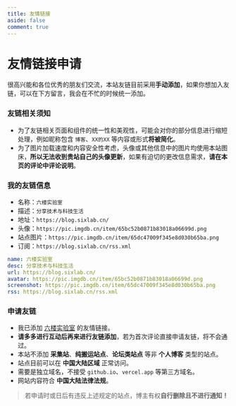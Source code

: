 ```yaml
---
title: 友情链接
aside: false
comment: true
---
```


<script setup>
import Link from "@/views/Link.vue";
</script>

<Link />

# 友情链接申请

很高兴能和各位优秀的朋友们交流，本站友链目前采用**手动添加**，如果你想加入友链，可以在下方留言，我会在不忙的时候统一添加。

### 友链相关须知

- 为了友链相关页面和组件的统一性和美观性，可能会对你的部分信息进行缩短处理，例如昵称包含 `博客`、`XX的XX` 等内容或形式**将被简化**。
- 为了图片加载速度和内容安全性考虑，头像或其他信息中的图片均使用本站图床，**所以无法收到贵站自己的头像更新**，如果有迫切的更改信息需求，**请在本页的评论中评论说明**。

### 我的友链信息

- 名称：`六楼实验室`
- 描述：`分享技术与科技生活`
- 地址：`https://blog.sixlab.cn/`
- 头像：`https://pic.imgdb.cn/item/65bc52b0871b83018a06699d.png`
- 站点图片：`https://pic.imgdb.cn/item/65dc47009f345e8d030b65ba.png`
- 订阅：`https://blog.sixlab.cn/rss.xml`

```yml
name: 六楼实验室
desc: 分享技术与科技生活
url: https://blog.sixlab.cn/
avatar: https://pic.imgdb.cn/item/65bc52b0871b83018a06699d.png
screenshot: https://pic.imgdb.cn/item/65dc47009f345e8d030b65ba.png
rss: https://blog.sixlab.cn/rss.xml
```

### 申请友链

- 我已添加 [六楼实验室](https://blog.sixlab.cn/) 的友情链接。
- **请多多进行互动后再来进行友链添加**，若为首次评论直接申请友链，将不会通过。
- 本站不添加 **采集站**、**纯搬运站点**、**论坛类站点** 等非 **个人博客** 类型的站点。
- 站点目前可以在 **中国大陆区域** 正常访问。
- 需要是独立域名，不接受 `github.io`、`vercel.app` 等第三方域名。
- 网站内容符合 **中国大陆法律法规**。

> 若申请时或日后有违反上述规定的站点，博主有权**自行删除且不进行通知！**